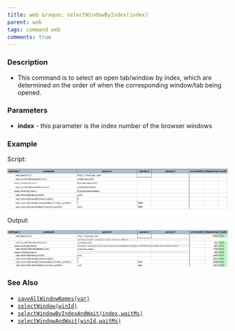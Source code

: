 ```yaml
---
title: web &raquo; selectWindowByIndex(index)
parent: web
tags: command web
comments: true
---
```


### Description

- This command is to select an open tab/window by index, which are determined on the order of when the corresponding window/tab being opened.

### Parameters

- **index** - this parameter is the index number of the browser windows 

### Example

 Script:

![](image/selectWindowByIndex_01.png)

 Output:

![](image/selectWindowByIndex_02.png)

### See Also

- [`saveAllWindowNames(var)`](saveAllWindowNames(var))
- [`selectWindow(winId)`](selectWindow(winId))
- [`selectWindowByIndexAndWait(index,waitMs)`](selectWindowByIndexAndWait(index,waitMs))
- [`selectWindowAndWait(winId,waitMs)`](selectWindowAndWait(winId,waitMs))